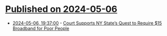 # [Published on 2024-05-06](index.md)

* [2024-05-06, 19:37:00](https://soylentnews.org/article.pl?sid=24/05/06/1438233&from=rss) - [Court Supports NY State’s Quest to Require $15 Broadband for Poor People](https://soylentnews.org/article.pl?sid=24/05/06/1438233&from=rss)
